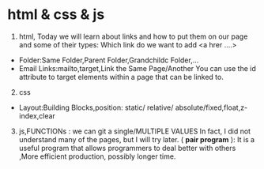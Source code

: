 # html & css & js
1. html, Today we will learn about links and how to put them on our page and some of their types:
Which link do we want to add <a hrer ....>
* Folder:Same Folder,Parent Folder,Grandchildc Folder,...
* Email Links:mailto,target,Link the Same Page/Another
You can use the id attribute to target elements within
a page that can be linked to.
2. css
* Layout:Building Blocks,position: static/ relative/ absolute/fixed,float,z-index,clear
3. js,FUNCTIONs : we can git a single/MULTIPLE VALUES
In fact, I did not understand many of the pages, but I will try later.
( **pair program** ): It is a useful program that allows programmers to deal better with others ,More efficient production, possibly longer time.